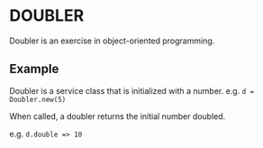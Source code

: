 # DOUBLER

Doubler is an exercise in object-oriented programming.

## Example

Doubler is a service class that is initialized with a number.
e.g. `d = Doubler.new(5)`

When called, a doubler returns the initial number doubled.

e.g. `d.double => 10`
